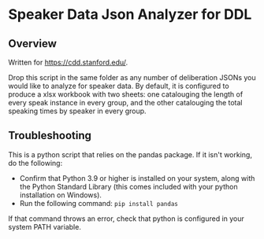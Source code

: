 # Speaker Data Json Analyzer for DDL

## Overview 
Written for https://cdd.stanford.edu/.

Drop this script in the same folder as any number of deliberation JSONs you would like to analyze for speaker data.
By default, it is configured to produce a xlsx workbook with two sheets: one catalouging the length of every speak instance in every group, and the other catalouging the total speaking times by speaker in every group.

## Troubleshooting
This is a python script that relies on the pandas package. If it isn't working, do the following:
 - Confirm that Python 3.9 or higher is installed on your system, along with the Python Standard Library (this comes included with your python installation on Windows).
 - Run the following command: `pip install pandas`
 
If that command throws an error, check that python is configured in your system PATH variable.

